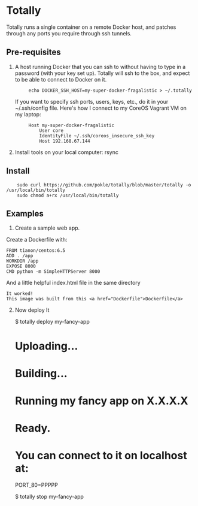 Totally
=======

Totally runs a single container on a remote Docker host, and patches through any ports you require through ssh tunnels.

Pre-requisites
--------------
1. A host running Docker that you can ssh to without having to type in a password (with your key set up). Totally will ssh to the box, and expect to be able to connect to Docker on it.

			echo DOCKER_SSH_HOST=my-super-docker-fragalistic > ~/.totally

	If you want to specify ssh ports, users, keys, etc., do it in your ~/.ssh/config file. Here's how I connect to my CoreOS Vagrant VM on my laptop:

			Host my-super-docker-fragalistic
				User core
				IdentityFile ~/.ssh/coreos_insecure_ssh_key
				Host 192.168.67.144

2. Install tools on your local computer: rsync

Install
-------

		sudo curl https://github.com/pokle/totally/blob/master/totally -o /usr/local/bin/totally
		sudo chmod a+rx /usr/local/bin/totally

Examples
--------

1. Create a sample web app.

Create a Dockerfile with:

	FROM tianon/centos:6.5
	ADD . /app
	WORKDIR /app
	EXPOSE 8000
	CMD python -m SimpleHTTPServer 8000

And a little helpful index.html file in the same directory

	It worked!
	This image was built from this <a href="Dockerfile">Dockerfile</a>

2. Now deploy It

	$ totally deploy my-fancy-app
	# Uploading...
	# Building...
	# Running my fancy app on X.X.X.X
	# Ready.
	# You can connect to it on localhost at:
	PORT_80=PPPPP

	$ totally stop my-fancy-app


